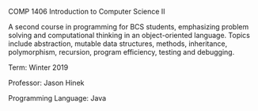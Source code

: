 COMP 1406 Introduction to Computer Science II

A second course in programming for BCS students, emphasizing problem solving and computational thinking in an object-oriented language. Topics include abstraction, mutable data structures, methods, inheritance, polymorphism, recursion, program efficiency, testing and debugging.

Term: Winter 2019

Professor: Jason Hinek

Programming Language: Java